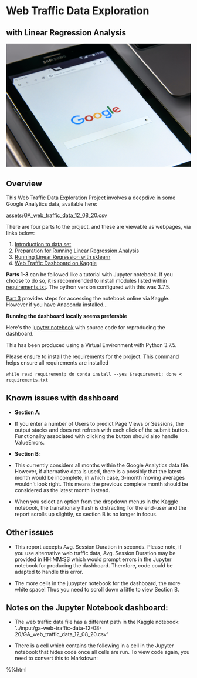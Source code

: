 # Web Traffic Data Exploration
## with Linear Regression Analysis


![google_search](/assets/google_search_pic.jpg "google_search_pic")

## Overview

This Web Traffic Data Exploration Project involves a deepdive in some Google Analytics data, available here:

[assets/GA_web_traffic_data_12_08_20.csv](https://github.com/Kremzeeq/ga_linear_regression_project/blob/master/assets/GA_web_traffic_data_12_08_20.csv)

There are four parts to the project, and these are viewable as webpages, via links below:

1. [Introduction to data set](https://htmlpreview.github.io/?https://github.com/Kremzeeq/ga_linear_regression_project/blob/master/webpages/GA_Linear_Regression_Analysis_P1.html)
2. [Preparation for Running Linear Regression Analysis](https://htmlpreview.github.io/?https://github.com/Kremzeeq/ga_linear_regression_project/blob/master/webpages/GA_Linear_Regression_Analysis_P2.html)
3. [Running Linear Regression with sklearn](https://htmlpreview.github.io/?https://github.com/Kremzeeq/ga_linear_regression_project/blob/master/webpages/GA_Linear_Regression_Analysis_P3.html)
4. [Web Traffic Dashboard on Kaggle](https://www.kaggle.com/kremzeeq/ga-linear-regression-analysis-dashboarding/edit)

**Parts 1-3** can be followed like a tutorial with Jupyter notebook. If you choose to do so, it is recommended to install modules listed within [requirements.txt](https://github.com/Kremzeeq/ga_linear_regression_project/blob/master/requirements.txt). The python version configured with this was 3.7.5.

[Part 3](https://htmlpreview.github.io/?https://github.com/Kremzeeq/ga_linear_regression_project/blob/master/webpages/GA_Linear_Regression_Analysis_P3.html) provides steps for accessing the notebook online via Kaggle. However if you have Anaconda installed...

**Running the dashboard locally seems preferable**

Here's the [jupyter notebook](https://github.com/Kremzeeq/ga_linear_regression_project/blob/master/jupyter_notebooks/GA_Linear_Regression_Analysis_P4-Dashboarding.ipynb) with source code for reproducing the dashboard. 

This has been produced using a Virtual Environment with Python 3.7.5.

Please ensure to install the requirements for the project. This command helps ensure all requirements are installed

```
while read requirement; do conda install --yes $requirement; done < requirements.txt
```

## Known issues with dashboard

* **Section A**: 
* If you enter a number of Users to predict Page Views or Sessions, the output stacks and does not refresh with each click of the submit button. Functionality associated with clicking the button should also handle ValueErrors. 

* **Section B**: 
* This currently considers all months within the Google Analytics data file. However, if alternative data is used, there is a possibly that the latest month would be incomplete, in which case, 3-month moving averages wouldn't look right. This means the previous complete month should be considered as the latest month instead. 
* When you select an option from the dropdown menus in the Kaggle notebook, the transitionary flash is distracting for the end-user and the report scrolls up slightly, so section B is no longer in focus.

## Other issues

* This report accepts Avg. Session Duration in seconds. Please note, if you use alternative web traffic data, Avg. Session Duration may be provided in HH:MM:SS which would prompt errors in the Jupyter notebook for producing the dashboard. Therefore, code could be adapted to handle this error.

* The more cells in the jupypter notebook for the dashboard, the more white space! Thus you need to scroll down a little to view Section B.



## Notes on the Jupyter Notebook dashboard:

* The web traffic data file has a different path in the Kaggle notebook: '../input/ga-web-traffic-data-12-08-20/GA_web_traffic_data_12_08_20.csv'

* There is a cell which contains the following in a cell in the Jupyter notebook that hides code once all cells are run. To view code again, you need to convert this to Markdown:

%%html
<style>
div.input {
    display:none;
}
.widgetTitle {
    font-style: bold;
    font-size: 16px;
}

.yMetricSelector {
    float: right
}

</style>






